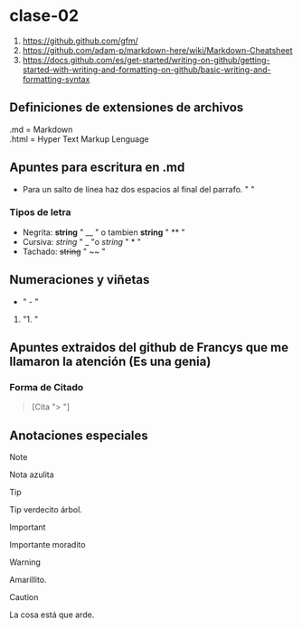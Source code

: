 # clase-02

1. <https://github.github.com/gfm/>
2. <https://github.com/adam-p/markdown-here/wiki/Markdown-Cheatsheet>
3. <https://docs.github.com/es/get-started/writing-on-github/getting-started-with-writing-and-formatting-on-github/basic-writing-and-formatting-syntax>

## Definiciones de extensiones de archivos
.md = Markdown  
.html = Hyper Text Markup Lenguage  

## Apuntes para escritura en .md  
- Para un salto de línea haz dos espacios al final del parrafo. "  "  

### Tipos de letra
- Negrita: __string__  " __ " o tambien **string** " ** "
- Cursiva: _string_ " _ "o *string* " * "
- Tachado: ~~string~~ " ~~ "
## Numeraciones y viñetas
- " - "
1. "1. "

## Apuntes extraidos del github de Francys que me llamaron la atención (Es una genia)
### Forma de Citado
> [Cita "> "]

## Anotaciones especiales

> [!NOTE]
> Nota azulita

> [!TIP]
> Tip verdecito árbol.

> [!IMPORTANT]
> Importante moradito

> [!WARNING]
> Amarillito.

> [!CAUTION]
> La cosa está que arde.
